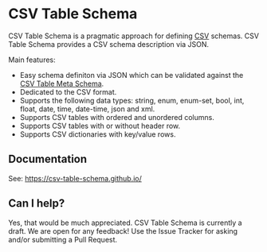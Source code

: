 # CSV Table Schema

CSV Table Schema is a pragmatic approach for defining [CSV](https://datatracker.ietf.org/doc/html/rfc4180) schemas. CSV Table Schema provides a CSV schema description via JSON.

Main features:

+ Easy schema definiton via JSON which can be validated against the [CSV Table Meta Schema](https://github.com/csv-table-schema/csv-table-schema.spec/blob/main/src/csv-table-schema.json).
+ Dedicated to the CSV format.
+ Supports the following data types: string, enum, enum-set, bool, int, float, date, time, date-time, json and xml.
+ Supports CSV tables with ordered and unordered columns.
+ Supports CSV tables with or without header row.
+ Supports CSV dictionaries with key/value rows.

## Documentation

See: https://csv-table-schema.github.io/

## Can I help?

Yes, that would be much appreciated. CSV Table Schema is currently a draft. We are open for any feedback! Use the Issue Tracker for asking and/or submitting a Pull Request.
